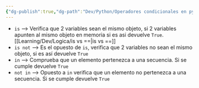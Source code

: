 ```yaml
---
{"dg-publish":true,"dg-path":"Dev/Python/Operadores condicionales en python.md","permalink":"/dev/python/operadores-condicionales-en-python/","created":"2024-06-10T19:00","updated":"2024-06-10T19:14"}
---
```


- `is` --> Verifica que 2 variables sean el mismo objeto, si 2 variables apunten al mismo objeto en memoria si es asi devuelve `True`. [[Learning/Dev/Logica/is vs ==\|is vs ==]] 
- `is not` --> Es el opuesto de `is`, verifica que 2 variables no sean el mismo objeto, si es así devuelve `True`
- `in` --> Comprueba que un elemento pertenezca a una secuencia. Si se cumple devuelve `True`
- `not in` --> Opuesto a `in` verifica que un elemento no pertenezca a una secuencia. Si se cumple devuelve `True`
